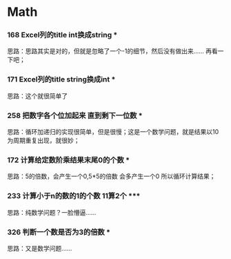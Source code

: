 # Math

### 168 Excel列的title int换成string *
思路：思路其实是对的，但就是忽略了一个-1的细节，然后没有做出来…… 再看一下吧；

### 171 Excel列的title string换成int *
思路：这个就很简单了

### 258 把数字各个位加起来 直到剩下一位数 *
思路：循环加递归的实现很简单，但是很慢；这是一个数学问题，就是结果以10为周期重复出现，就很妙；

### 172 计算给定数阶乘结果末尾0的个数 *
思路：5的倍数，会产生一个0,5*5的倍数 会多产生一个0 所以循环计算结果； 

### 233 计算小于n的数的1的个数 11算2个 ***
思路：纯数学问题？一脸懵逼…… 

### 326 判断一个数是否为3的倍数 *
思路：又是数学问题……
